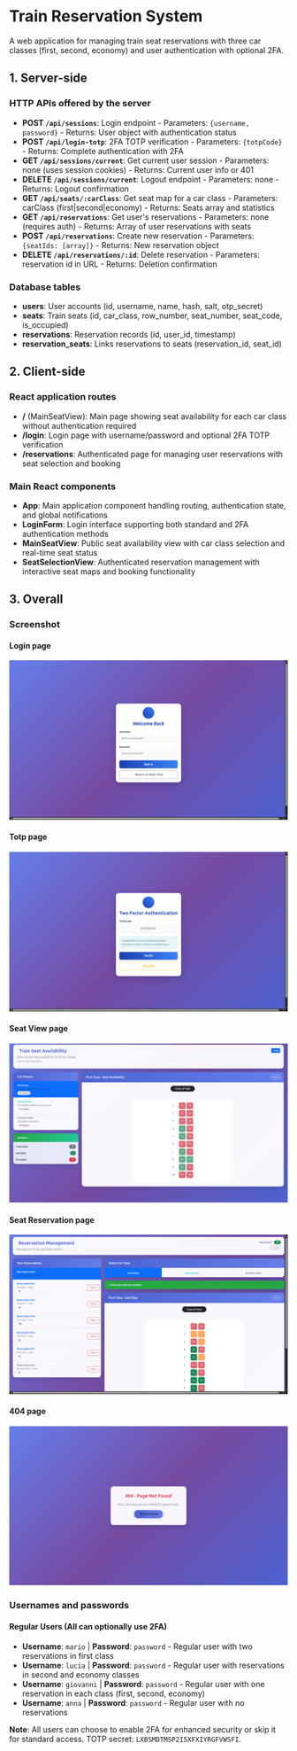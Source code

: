 # Train Reservation System

A web application for managing train seat reservations with three car classes (first, second, economy) and user authentication with optional 2FA.

## 1. Server-side

### HTTP APIs offered by the server

- **POST `/api/sessions`**: Login endpoint - Parameters: `{username, password}` - Returns: User object with authentication status
- **POST `/api/login-totp`**: 2FA TOTP verification - Parameters: `{totpCode}` - Returns: Complete authentication with 2FA
- **GET `/api/sessions/current`**: Get current user session - Parameters: none (uses session cookies) - Returns: Current user info or 401
- **DELETE `/api/sessions/current`**: Logout endpoint - Parameters: none - Returns: Logout confirmation
- **GET `/api/seats/:carClass`**: Get seat map for a car class - Parameters: carClass (first|second|economy) - Returns: Seats array and statistics
- **GET `/api/reservations`**: Get user's reservations - Parameters: none (requires auth) - Returns: Array of user reservations with seats
- **POST `/api/reservations`**: Create new reservation - Parameters: `{seatIds: [array]}` - Returns: New reservation object
- **DELETE `/api/reservations/:id`**: Delete reservation - Parameters: reservation id in URL - Returns: Deletion confirmation

### Database tables

- **users**: User accounts (id, username, name, hash, salt, otp_secret)
- **seats**: Train seats (id, car_class, row_number, seat_number, seat_code, is_occupied)  
- **reservations**: Reservation records (id, user_id, timestamp)
- **reservation_seats**: Links reservations to seats (reservation_id, seat_id)

## 2. Client-side

### React application routes

- **/** (MainSeatView): Main page showing seat availability for each car class without authentication required
- **/login**: Login page with username/password and optional 2FA TOTP verification  
- **/reservations**: Authenticated page for managing user reservations with seat selection and booking

### Main React components

- **App**: Main application component handling routing, authentication state, and global notifications
- **LoginForm**: Login interface supporting both standard and 2FA authentication methods
- **MainSeatView**: Public seat availability view with car class selection and real-time seat status
- **SeatSelectionView**: Authenticated reservation management with interactive seat maps and booking functionality

## 3. Overall

### Screenshot

#### Login page
![Login Page](./img/Login.png)
#### Totp page
![Totp Page](./img/Totp_Page.png)
#### Seat View page
![Seat View Page](./img/Seat_View_Page.png)
#### Seat Reservation page
![Seat Reservation Page](./img/Seat_Reservation_Page.png)
#### 404 page
![404 Page](./img/404_page.png)


### Usernames and passwords

#### Regular Users (All can optionally use 2FA)
- **Username**: `mario` | **Password**: `password` - Regular user with two reservations in first class
- **Username**: `lucia` | **Password**: `password` - Regular user with reservations in second and economy classes  
- **Username**: `giovanni` | **Password**: `password` - Regular user with one reservation in each class (first, second, economy)
- **Username**: `anna` | **Password**: `password` - Regular user with no reservations

**Note**: All users can choose to enable 2FA for enhanced security or skip it for standard access. TOTP secret: `LXBSMDTMSP2I5XFXIYRGFVWSFI`.

